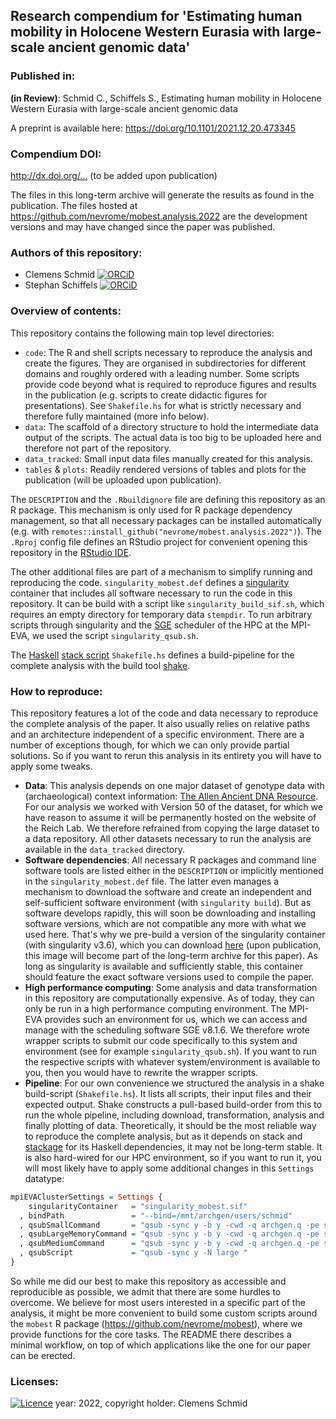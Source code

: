 ## Research compendium for 'Estimating human mobility in Holocene Western Eurasia with large-scale ancient genomic data'

### Published in:

**(in Review)**: Schmid C., Schiffels S., Estimating human mobility in Holocene Western Eurasia with large-scale ancient genomic data

A preprint is available here: https://doi.org/10.1101/2021.12.20.473345

### Compendium DOI:

<http://dx.doi.org/...> (to be added upon publication)

The files in this long-term archive will generate the results as found in the publication. The files hosted at <https://github.com/nevrome/mobest.analysis.2022> are the development versions and may have changed since the paper was published.

### Authors of this repository:

- Clemens Schmid [![ORCiD](https://img.shields.io/badge/ORCiD-0000--0003--3448--5715-green.svg)](http://orcid.org/0000-0003-3448-5715)
- Stephan Schiffels [![ORCiD](https://img.shields.io/badge/ORCiD-0000--0002--1017--9150-green.svg)](http://orcid.org/0000-0002-1017-9150)

### Overview of contents:

This repository contains the following main top level directories:

- `code`: The R and shell scripts necessary to reproduce the analysis and create the figures. They are organised in subdirectories for different domains and roughly ordered with a leading number. Some scripts provide code beyond what is required to reproduce figures and results in the publication (e.g. scripts to create didactic figures for presentations). See `Shakefile.hs` for what is strictly necessary and therefore fully maintained (more info below).
- `data`: The scaffold of a directory structure to hold the intermediate data output of the scripts. The actual data is too big to be uploaded here and therefore not part of the repository.
- `data_tracked`: Small input data files manually created for this analysis.
- `tables` & `plots`: Readily rendered versions of tables and plots for the publication (will be uploaded upon publication).

The `DESCRIPTION` and the `.Rbuildignore` file are defining this repository as an R package. This mechanism is only used for R package dependency management, so that all necessary packages can be installed automatically (e.g. with `remotes::install_github("nevrome/mobest.analysis.2022")`). The `.Rproj` config file defines an RStudio project for convenient opening this repository in the [RStudio IDE](https://www.rstudio.com/products/rstudio/).

The other additional files are part of a mechanism to simplify running and reproducing the code. `singularity_mobest.def` defines a [singularity](https://singularity.hpcng.org/) container that includes all software necessary to run the code in this repository. It can be build with a script like `singularity_build_sif.sh`, which requires an empty directory for temporary data `stempdir`. To run arbitrary scripts through singularity and the [SGE](https://en.wikipedia.org/wiki/Oracle_Grid_Engine) scheduler of the HPC at the MPI-EVA, we used the script `singularity_qsub.sh`.

The [Haskell](https://www.haskell.org/) [stack script](https://docs.haskellstack.org/en/stable/GUIDE/#script-interpreter) `Shakefile.hs` defines a build-pipeline for the complete analysis with the build tool [shake](https://shakebuild.com/). 

### How to reproduce:

This repository features a lot of the code and data necessary to reproduce the complete analysis of the paper. It also usually relies on relative paths and an architecture independent of a specific environment. There are a number of exceptions though, for which we can only provide partial solutions. So if you want to rerun this analysis in its entirety you will have to apply some tweaks.

- **Data**: This analysis depends on one major dataset of genotype data with (archaeological) context information: [The Allen Ancient DNA Resource](https://reich.hms.harvard.edu/allen-ancient-dna-resource-aadr-downloadable-genotypes-present-day-and-ancient-dna-data). For our analysis we worked with Version 50 of the dataset, for which we have reason to assume it will be permanently hosted on the website of the Reich Lab. We therefore refrained from copying the large dataset to a data repository. All other datasets necessary to run the analysis are available in the `data_tracked` directory.
- **Software dependencies**: All necessary R packages and command line software tools are listed either in the `DESCRIPTION` or implicitly mentioned in the `singularity_mobest.def` file. The latter even manages a mechanism to download the software and create an independent and self-sufficient software environment (with `singularity build`). But as software develops rapidly, this will soon be downloading and installing software versions, which are not compatible any more with what we used here. That's why we pre-build a version of the singularity container (with singularity v3.6), which you can download [here](https://share.eva.mpg.de/index.php/s/BF7TqnJwkerAgYg) (upon publication, this image will become part of the long-term archive for this paper). As long as singularity is available and sufficiently stable, this container should feature the exact software versions used to compile the paper.
- **High performance computing**: Some analysis and data transformation in this repository are computationally expensive. As of today, they can only be run in a high performance computing environment. The MPI-EVA provides such an environment for us, which we can access and manage with the scheduling software SGE v8.1.6. We therefore wrote wrapper scripts to submit our code specifically to this system and environment (see for example `singularity_qsub.sh`). If you want to run the respective scripts with whatever system/environment is available to you, then you would have to rewrite the wrapper scripts.
- **Pipeline**: For our own convenience we structured the analysis in a shake build-script (`Shakefile.hs`). It lists all scripts, their input files and their expected output. Shake constructs a pull-based build-order from this to run the whole pipeline, including download, transformation, analysis and finally plotting of data. Theoretically, it should be the most reliable way to reproduce the complete analysis, but as it depends on stack and [stackage](https://www.stackage.org/) for its Haskell dependencies, it may not be long-term stable. It is also hard-wired for our HPC environment, so if you want to run it, you will most likely have to apply some additional changes in this `Settings` datatype:

```haskell
mpiEVAClusterSettings = Settings {
    singularityContainer   = "singularity_mobest.sif"
  , bindPath               = "--bind=/mnt/archgen/users/schmid"
  , qsubSmallCommand       = "qsub -sync y -b y -cwd -q archgen.q -pe smp 8  -l h_vmem=20G -now n -V -j y -o ~/log -N small"
  , qsubLargeMemoryCommand = "qsub -sync y -b y -cwd -q archgen.q -pe smp 8  -l h_vmem=40G -now n -V -j y -o ~/log -N lmemory"
  , qsubMediumCommand      = "qsub -sync y -b y -cwd -q archgen.q -pe smp 16 -l h_vmem=32G -now n -V -j y -o ~/log -N medium"
  , qsubScript             = "qsub -sync y -N large "
}
```

So while me did our best to make this repository as accessible and reproducible as possible, we admit that there are some hurdles to overcome. We believe for most users interested in a specific part of the analysis, it might be more convenient to build some custom scripts around the `mobest` R package (<https://github.com/nevrome/mobest>), where we provide functions for the core tasks. The README there describes a minimal workflow, on top of which applications like the one for our paper can be erected.

### Licenses:

[![Licence](https://img.shields.io/github/license/mashape/apistatus.svg)](http://choosealicense.com/licenses/mit/) year: 2022, copyright holder: Clemens Schmid
